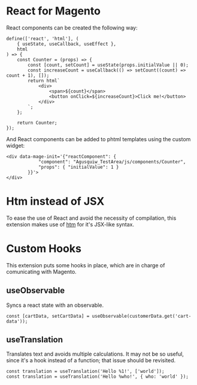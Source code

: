 # React for Magento

React components can be created the following way:

```
define(['react', 'html'], (
    { useState, useCallback, useEffect },
    html
) => {
    const Counter = (props) => {
        const [count, setCount] = useState(props.initialValue || 0);
        const increaseCount = useCallback(() => setCount((count) => count + 1), []);
        return html`
            <div>
                <span>${count}</span>
                <button onClick=${increaseCount}>Click me!</button>
            </div>
        `;
    };

    return Counter;
});
```

And React components can be added to phtml templates using the custom widget:

```
<div data-mage-init='{"reactComponent": {
            "component": "Agusquiw_TestArea/js/components/Counter",
            "props": { "initialValue": 1 }
        }}'>
</div>
```

# Htm instead of JSX

To ease the use of React and avoid the necessity of compilation, this extension makes use of [htm](https://github.com/developit/htm) for it's JSX-like syntax.

# Custom Hooks

This extension puts some hooks in place, which are in charge of comunicating with Magento.

## useObservable

Syncs a react state with an observable.

```
const [cartData, setCartData] = useObservable(customerData.get('cart-data'));
```

## useTranslation

Translates text and avoids multiple calculations. It may not be so useful, since it's a hook instead of a function; that issue should be revisited.

```
const translation = useTranslation('Hello %1!', ['world']);
const translation = useTranslation('Hello %who!', { who: 'world' });
```
